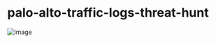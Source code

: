 # palo-alto-traffic-logs-threat-hunt

![image](https://user-images.githubusercontent.com/78724598/182010478-d733551f-ec1c-426d-8e6f-d95c463dfaed.png)
